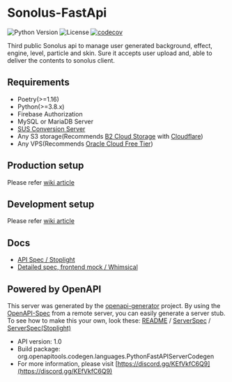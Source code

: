 # Sonolus-FastApi
![Python Version](https://img.shields.io/badge/python-v3.8-blue)
![License](https://img.shields.io/badge/license-AGPLv3%2B-green)
[![codecov](https://codecov.io/gh/PurplePalette/sonolus-fastapi/branch/master/graph/badge.svg?token=YGBF0S2VGL)](https://codecov.io/gh/PurplePalette/sonolus-fastapi)

Third public Sonolus api to manage user generated background, effect, engine, level, particle and skin. Sure it accepts user upload and, able to deliver the contents to sonolus client.

## Requirements

* Poetry(>=1.16)
* Python(>=3.8.x)
* Firebase Authorization
* MySQL or MariaDB Server
* [SUS Conversion Server](https://github.com/PurplePalette/sonolus-sus-server)
* Any S3 storage(Recommends [B2 Cloud Storage](https://www.backblaze.com/b2/cloud-storage.html) with [Cloudflare](https://cloudflare.com/))
* Any VPS(Recommends [Oracle Cloud Free Tier](https://www.oracle.com/jp/cloud/free/))

## Production setup
Please refer [wiki article](https://github.com/PurplePalette/sonolus-fastapi/wiki/Production-setup)

## Development setup
Please refer [wiki article](https://github.com/PurplePalette/sonolus-fastapi/wiki/Development-Setup)

## Docs
- [API Spec / Stoplight](https://sonolus-core.stoplight.io/docs/servers/YXBpOjM2MTAxMzcx-sweet-potato-server-3-api)
- [Detailed spec, frontend mock / Whimsical](https://whimsical.com/sweet-potato-next-2EyH4Ts7UBT6t2cpwmKdR4)

## Powered by OpenAPI
This server was generated by the [openapi-generator](https://openapi-generator.tech) project.
By using the [OpenAPI-Spec](https://github.com/OAI/OpenAPI-Specification) from a remote server, you can easily generate a server stub. To see how to make this your own, look these: [README](https://openapi-generator.tech) / [ServerSpec](https://github.com/PurplePalette/sonolus-fastapi/blob/master/openapi.yaml) / [ServerSpec(Stoplight)](https://sonolus-core.stoplight.io/docs/servers/YXBpOjM2MTAxMzcx-sweet-potato-server-3-api)
- API version: 1.0
- Build package: org.openapitools.codegen.languages.PythonFastAPIServerCodegen
- For more information, please visit [https://discord.gg/KEfVkfC6Q9](https://discord.gg/KEfVkfC6Q9)